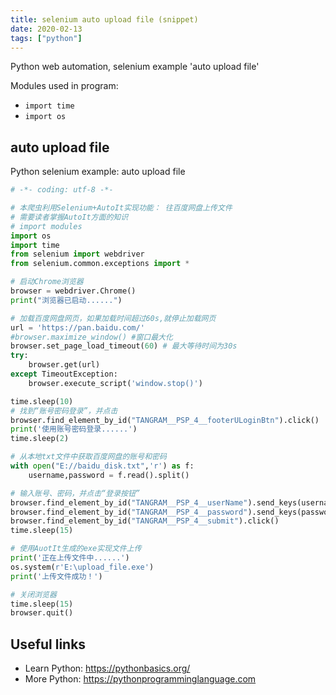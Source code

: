 ```yaml
---
title: selenium auto upload file (snippet)
date: 2020-02-13
tags: ["python"]
---
```

Python web automation, selenium example 'auto upload file'


Modules used in program: 
* `import time`
* `import os`

## auto upload file

Python selenium example: auto upload file

```python
# -*- coding: utf-8 -*-

# 本爬虫利用Selenium+AutoIt实现功能： 往百度网盘上传文件
# 需要读者掌握AutoIt方面的知识
# import modules
import os
import time
from selenium import webdriver
from selenium.common.exceptions import *

# 启动Chrome浏览器
browser = webdriver.Chrome()
print("浏览器已启动......")

# 加载百度网盘网页，如果加载时间超过60s,就停止加载网页
url = 'https://pan.baidu.com/'
#browser.maximize_window() #窗口最大化
browser.set_page_load_timeout(60) # 最大等待时间为30s
try:
    browser.get(url)
except TimeoutException:
    browser.execute_script('window.stop()')

time.sleep(10)
# 找到“账号密码登录”，并点击
browser.find_element_by_id("TANGRAM__PSP_4__footerULoginBtn").click()
print('使用账号密码登录......')
time.sleep(2)

# 从本地txt文件中获取百度网盘的账号和密码
with open("E://baidu_disk.txt",'r') as f:
    username,password = f.read().split()

# 输入账号、密码，并点击“登录按钮”
browser.find_element_by_id("TANGRAM__PSP_4__userName").send_keys(username)
browser.find_element_by_id("TANGRAM__PSP_4__password").send_keys(password)
browser.find_element_by_id("TANGRAM__PSP_4__submit").click()
time.sleep(15)

# 使用AuotIt生成的exe实现文件上传
print('正在上传文件中......')
os.system(r'E:\upload_file.exe')
print('上传文件成功！')

# 关闭浏览器
time.sleep(15)
browser.quit()


```

## Useful links

- Learn Python: https://pythonbasics.org/
- More Python: https://pythonprogramminglanguage.com
